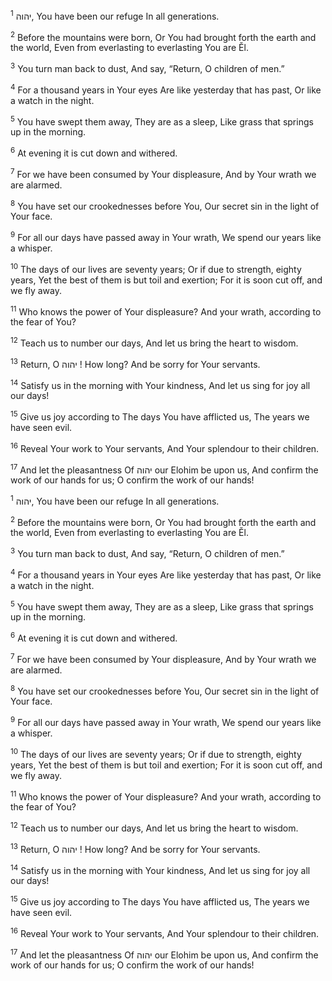 <sup>1</sup> יהוה, You have been our refuge In all generations.

<sup>2</sup> Before the mountains were born, Or You had brought forth the earth and the world, Even from everlasting to everlasting You are Ĕl.

<sup>3</sup> You turn man back to dust, And say, “Return, O children of men.”

<sup>4</sup> For a thousand years in Your eyes Are like yesterday that has past, Or like a watch in the night.

<sup>5</sup> You have swept them away, They are as a sleep, Like grass that springs up in the morning.

<sup>6</sup> At evening it is cut down and withered.

<sup>7</sup> For we have been consumed by Your displeasure, And by Your wrath we are alarmed.

<sup>8</sup> You have set our crookednesses before You, Our secret sin in the light of Your face.

<sup>9</sup> For all our days have passed away in Your wrath, We spend our years like a whisper.

<sup>10</sup> The days of our lives are seventy years; Or if due to strength, eighty years, Yet the best of them is but toil and exertion; For it is soon cut off, and we fly away.

<sup>11</sup> Who knows the power of Your displeasure? And your wrath, according to the fear of You?

<sup>12</sup> Teach us to number our days, And let us bring the heart to wisdom.

<sup>13</sup> Return, O יהוה ! How long? And be sorry for Your servants.

<sup>14</sup> Satisfy us in the morning with Your kindness, And let us sing for joy all our days!

<sup>15</sup> Give us joy according to The days You have afflicted us, The years we have seen evil.

<sup>16</sup> Reveal Your work to Your servants, And Your splendour to their children.

<sup>17</sup> And let the pleasantness Of יהוה our Elohim be upon us, And confirm the work of our hands for us; O confirm the work of our hands!

<sup>1</sup> יהוה, You have been our refuge In all generations.

<sup>2</sup> Before the mountains were born, Or You had brought forth the earth and the world, Even from everlasting to everlasting You are Ĕl.

<sup>3</sup> You turn man back to dust, And say, “Return, O children of men.”

<sup>4</sup> For a thousand years in Your eyes Are like yesterday that has past, Or like a watch in the night.

<sup>5</sup> You have swept them away, They are as a sleep, Like grass that springs up in the morning.

<sup>6</sup> At evening it is cut down and withered.

<sup>7</sup> For we have been consumed by Your displeasure, And by Your wrath we are alarmed.

<sup>8</sup> You have set our crookednesses before You, Our secret sin in the light of Your face.

<sup>9</sup> For all our days have passed away in Your wrath, We spend our years like a whisper.

<sup>10</sup> The days of our lives are seventy years; Or if due to strength, eighty years, Yet the best of them is but toil and exertion; For it is soon cut off, and we fly away.

<sup>11</sup> Who knows the power of Your displeasure? And your wrath, according to the fear of You?

<sup>12</sup> Teach us to number our days, And let us bring the heart to wisdom.

<sup>13</sup> Return, O יהוה ! How long? And be sorry for Your servants.

<sup>14</sup> Satisfy us in the morning with Your kindness, And let us sing for joy all our days!

<sup>15</sup> Give us joy according to The days You have afflicted us, The years we have seen evil.

<sup>16</sup> Reveal Your work to Your servants, And Your splendour to their children.

<sup>17</sup> And let the pleasantness Of יהוה our Elohim be upon us, And confirm the work of our hands for us; O confirm the work of our hands!

